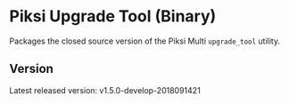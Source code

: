 # Piksi Upgrade Tool (Binary)

Packages the closed source version of the Piksi Multi `upgrade_tool` utility.

## Version

Latest released version:  v1.5.0-develop-2018091421
